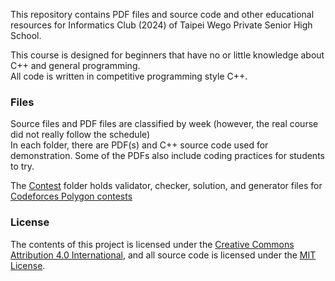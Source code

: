 This repository contains PDF files and source code and other educational resources for
Informatics Club (2024) of Taipei Wego Private Senior High School.  
  
This course is designed for beginners that have no or little knowledge about C++ and general programming.  
All code is written in competitive programming style C++.  
  
### Files  
  
Source files and PDF files are classified by week (however, the real course did not really follow the schedule)  
In each folder, there are PDF(s) and C++ source code used for demonstration. 
Some of the PDFs also include coding practices for students to try.

The [Contest](./Contest) folder holds validator, checker, solution, and generator files for [Codeforces Polygon contests](https://polygon.codeforces.com)  
  
### License  
  
The contents of this project is licensed under the [Creative Commons Attribution 4.0 International](https://creativecommons.org/licenses/by/4.0/), 
and all source code is licensed under the [MIT License](./MIT_LICENSE).
